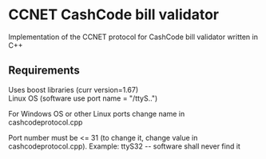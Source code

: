 # CCNET CashCode bill validator
Implementation of the CCNET protocol for CashCode bill validator written in C++

## Requirements
Uses boost libraries (curr version=1.67)  
Linux OS (software use port name = "/ttyS..")

For Windows OS or other Linux ports change name in cashcodeprotocol.cpp

Port number must be <= 31 (to change it, change value in cashcodeprotocol.cpp). Example: ttyS32 -- software shall never find it
